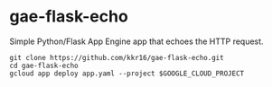 # gae-flask-echo
Simple Python/Flask App Engine app that echoes the HTTP request.



```
git clone https://github.com/kkr16/gae-flask-echo.git
cd gae-flask-echo
gcloud app deploy app.yaml --project $GOOGLE_CLOUD_PROJECT
```

